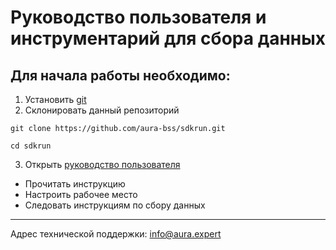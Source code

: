 # Руководство пользователя и инструментарий для сбора данных

## Для начала работы необходимо:
1. Установить [git](https://git-scm.com/downloads)
2. Склонировать данный репозиторий
```
git clone https://github.com/aura-bss/sdkrun.git
```
```
cd sdkrun
```
3. Открыть [руководство пользователя](https://github.com/aura-bss/sdkrun)
- Прочитать инструкцию
- Настроить рабочее место
- Следовать инструкциям по сбору данных
---
 Адрес технической поддержки: info@aura.expert
